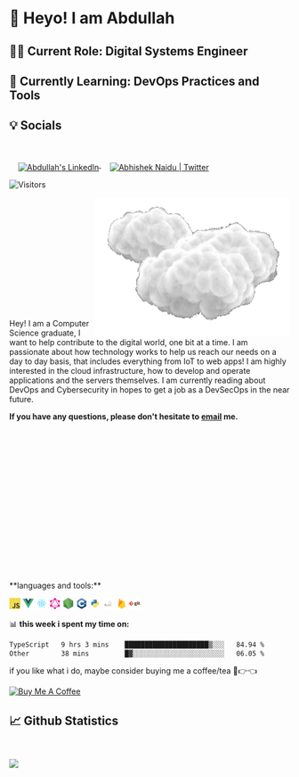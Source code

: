 # 👋 Heyo! I am Abdullah
## 🧑‍💻 Current Role: Digital Systems Engineer
## 🌱 Currently Learning: DevOps Practices and Tools
## 💡 Socials
<br>

&nbsp;&nbsp;&nbsp;
<a href="https://www.linkedin.com/in/aalromaihi/">
  <img align="middle" alt="Abdullah's LinkedIn" width="30px" src="https://raw.githubusercontent.com/peterthehan/peterthehan/master/assets/linkedin.svg" />
</a>
&nbsp;&nbsp;&nbsp;
<a href="https://twitter.com/AbdulllahAR_">
  <img align="middle" alt="Abhishek Naidu | Twitter" width="30px" src="https://raw.githubusercontent.com/peterthehan/peterthehan/master/assets/twitter.svg" />
</a>


![Visitors](https://api.visitorbadge.io/api/visitors?path=https%3A%2F%2Fgithub.com%2Fabdocado%2Fabdocado.git&label=Visitors&countColor=%23ba68c8)

<img src="https://github.com/abdocado/abdocado/blob/main/resources/icegif-1037.gif" width="350" height="250" align="right"/>

<br><br><br><br><br><br><br><br><br><br><br><br>

Hey! I am a Computer Science graduate, I want to help contribute to the digital world, one bit at a time. I am passionate about how technology works to help us reach our needs on a day to day basis, that includes everything from IoT to web apps! I am highly interested in the cloud infrastructure, how to develop and operate applications and the servers themselves. I am currently reading about DevOps and Cybersecurity in hopes to get a job as a DevSecOps in the near future.

**If you have any questions, please don't hesitate to [email](mailto:abdullah.arjobs@gmail.com) me.**

<br>
<br><br><br><br><br><br><br><br><br><br><br><br><br><br><br>
**languages and tools:**  

<code><img height="20" src="https://raw.githubusercontent.com/github/explore/80688e429a7d4ef2fca1e82350fe8e3517d3494d/topics/javascript/javascript.png"></code>
<code><img height="20" src="https://raw.githubusercontent.com/github/explore/80688e429a7d4ef2fca1e82350fe8e3517d3494d/topics/vue/vue.png"></code>
<code><img height="20" src="https://raw.githubusercontent.com/github/explore/80688e429a7d4ef2fca1e82350fe8e3517d3494d/topics/react/react.png"></code>
<code><img height="20" src="https://raw.githubusercontent.com/github/explore/5c058a388828bb5fde0bcafd4bc867b5bb3f26f3/topics/graphql/graphql.png"></code>
<code><img height="20" src="https://raw.githubusercontent.com/github/explore/80688e429a7d4ef2fca1e82350fe8e3517d3494d/topics/nodejs/nodejs.png"></code>
<code><img height="20" src="https://raw.githubusercontent.com/github/explore/80688e429a7d4ef2fca1e82350fe8e3517d3494d/topics/cpp/cpp.png"></code>
<code><img height="20" src="https://raw.githubusercontent.com/github/explore/80688e429a7d4ef2fca1e82350fe8e3517d3494d/topics/python/python.png"></code>
<code><img height="20" src="https://raw.githubusercontent.com/github/explore/80688e429a7d4ef2fca1e82350fe8e3517d3494d/topics/mysql/mysql.png"></code>
<code><img height="20" src="https://raw.githubusercontent.com/github/explore/80688e429a7d4ef2fca1e82350fe8e3517d3494d/topics/firebase/firebase.png"></code>
<code><img height="20" src="https://raw.githubusercontent.com/github/explore/80688e429a7d4ef2fca1e82350fe8e3517d3494d/topics/git/git.png"></code>

📊 **this week i spent my time on:**
<!--START_SECTION:waka-->

```text
TypeScript   9 hrs 3 mins    █████████████████████▒░░░   84.94 %
Other        38 mins         █▓░░░░░░░░░░░░░░░░░░░░░░░   06.05 %
```

<!--END_SECTION:waka-->

if you like what i do, maybe consider buying me a coffee/tea 🥺👉👈

<a href="https://www.buymeacoffee.com/abhisheknaiidu" target="_blank"><img src="https://cdn.buymeacoffee.com/buttons/v2/default-red.png" alt="Buy Me A Coffee" width="150" ></a>


## 📈 Github Statistics
<br>

[![](https://github-readme-stats.vercel.app/api?username=abdocado&&hide=stars&show_icons=true&theme=github_dark)](https://github.com/anuraghazra/github-readme-stats)
